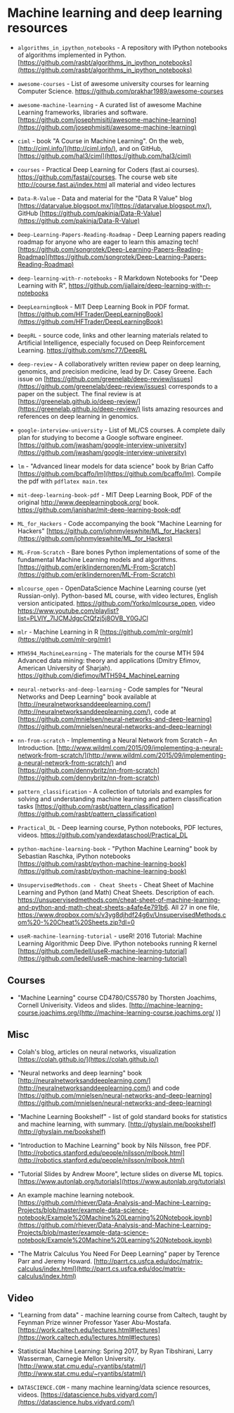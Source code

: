 # Machine learning and deep learning resources

- `algorithms_in_ipython_notebooks` - A repository with IPython notebooks of algorithms implemented in Python. [https://github.com/rasbt/algorithms_in_ipython_notebooks](https://github.com/rasbt/algorithms_in_ipython_notebooks)

- `awesome-courses` - List of awesome university courses for learning Computer Science. https://github.com/prakhar1989/awesome-courses

- `awesome-machine-learning` - A curated list of awesome Machine Learning frameworks, libraries and software. [https://github.com/josephmisiti/awesome-machine-learning](https://github.com/josephmisiti/awesome-machine-learning)

- `ciml` - book "A Course in Machine Learning". On the web, [http://ciml.info/](http://ciml.info/), and on GitHub, [https://github.com/hal3/ciml](https://github.com/hal3/ciml)

- `courses` - Practical Deep Learning for Coders (fast.ai courses). https://github.com/fastai/courses. The course web site http://course.fast.ai/index.html all material and video lectures

- `Data-R-Value` - Data and material for the "Data R Value" blog [https://datarvalue.blogspot.mx/](https://datarvalue.blogspot.mx/), GitHub [https://github.com/pakinja/Data-R-Value](https://github.com/pakinja/Data-R-Value)

- `Deep-Learning-Papers-Reading-Roadmap` - Deep Learning papers reading roadmap for anyone who are eager to learn this amazing tech! [https://github.com/songrotek/Deep-Learning-Papers-Reading-Roadmap](https://github.com/songrotek/Deep-Learning-Papers-Reading-Roadmap)

- `deep-learning-with-r-notebooks` - R Markdown Notebooks for "Deep Learning with R", https://github.com/jjallaire/deep-learning-with-r-notebooks

- `DeepLearningBook` - MIT Deep Learning Book in PDF format. [https://github.com/HFTrader/DeepLearningBook](https://github.com/HFTrader/DeepLearningBook)

- `DeepRL` - source code, links and other learning materials related to Artificial Intelligence, especially focused on Deep Reinforcement Learning. https://github.com/smc77/DeepRL 

- `deep-review` - A collaboratively written review paper on deep learning, genomics, and precision medicine, lead by Dr. Casey Greene. Each issue on [https://github.com/greenelab/deep-review/issues](https://github.com/greenelab/deep-review/issues) corresponds to a paper on the subject. The final review is at [https://greenelab.github.io/deep-review/](https://greenelab.github.io/deep-review/) lists amazing resources and references on deep learning in genomics.

- `google-interview-university` - List of ML/CS courses. A complete daily plan for studying to become a Google software engineer. [https://github.com/jwasham/google-interview-university](https://github.com/jwasham/google-interview-university)

- `lm` - "Advanced linear models for data science" book by Brian Caffo [https://github.com/bcaffo/lm](https://github.com/bcaffo/lm). Compile the pdf with `pdflatex main.tex`

- `mit-deep-learning-book-pdf` - MIT Deep Learning Book, PDF of the original http://www.deeplearningbook.org/ book. https://github.com/janishar/mit-deep-learning-book-pdf

- `ML_for_Hackers` - Code accompanying the book "Machine Learning for Hackers" [https://github.com/johnmyleswhite/ML_for_Hackers](https://github.com/johnmyleswhite/ML_for_Hackers)

- `ML-From-Scratch` - Bare bones Python implementations of some of the fundamental Machine Learning models and algorithms. [https://github.com/eriklindernoren/ML-From-Scratch](https://github.com/eriklindernoren/ML-From-Scratch)

- `mlcourse_open` - OpenDataScience Machine Learning course (yet Russian-only). Python-based ML course, with video lectures, English version anticipated. https://github.com/Yorko/mlcourse_open, video https://www.youtube.com/playlist?list=PLVlY_7IJCMJdgcCtQfzj5j8OVB_Y0GJCl

- `mlr` - Machine Learning in R [https://github.com/mlr-org/mlr](https://github.com/mlr-org/mlr)

- `MTH594_MachineLearning` - The materials for the course MTH 594 Advanced data mining: theory and applications (Dmitry Efimov, American University of Sharjah). https://github.com/diefimov/MTH594_MachineLearning

- `neural-networks-and-deep-learning` - Code samples for "Neural Networks and Deep Learning" book available at [http://neuralnetworksanddeeplearning.com/](http://neuralnetworksanddeeplearning.com/), code at [https://github.com/mnielsen/neural-networks-and-deep-learning](https://github.com/mnielsen/neural-networks-and-deep-learning)

- `nn-from-scratch` - Implementing a Neural Network from Scratch – An Introduction. [http://www.wildml.com/2015/09/implementing-a-neural-network-from-scratch/](http://www.wildml.com/2015/09/implementing-a-neural-network-from-scratch/) and [https://github.com/dennybritz/nn-from-scratch](https://github.com/dennybritz/nn-from-scratch)

- `pattern_classification` - A collection of tutorials and examples for solving and understanding machine learning and pattern classification tasks [https://github.com/rasbt/pattern_classification](https://github.com/rasbt/pattern_classification)

- `Practical_DL` - Deep learning course, Python notebooks, PDF lectures, videos. https://github.com/yandexdataschool/Practical_DL

- `python-machine-learning-book` - "Python Machine Learning" book by Sebastian Raschka, iPython notebooks [https://github.com/rasbt/python-machine-learning-book](https://github.com/rasbt/python-machine-learning-book)

- `UnsupervisedMethods.com - Cheat Sheets` - Cheat Sheet of Machine Learning and Python (and Math) Cheat Sheets. Description of each. https://unsupervisedmethods.com/cheat-sheet-of-machine-learning-and-python-and-math-cheat-sheets-a4afe4e791b6. All 27 in one file, https://www.dropbox.com/s/v3yg8djhdf24g6v/UnsupervisedMethods.com%20-%20Cheat%20Sheets.zip?dl=0

- `useR-machine-learning-tutorial` - useR! 2016 Tutorial: Machine Learning Algorithmic Deep Dive. IPython notebooks running R kernel [https://github.com/ledell/useR-machine-learning-tutorial](https://github.com/ledell/useR-machine-learning-tutorial)


## Courses

- "Machine Learning" course CD4780/CS5780 by Thorsten Joachims, Cornell Univerisity. Videos and slides. [http://machine-learning-course.joachims.org/(http://machine-learning-course.joachims.org/
)]


## Misc

- Colah's blog, articles on neural networks, visualization [https://colah.github.io/](https://colah.github.io/)

- "Neural networks and deep learning" book [http://neuralnetworksanddeeplearning.com/](http://neuralnetworksanddeeplearning.com/) and code [https://github.com/mnielsen/neural-networks-and-deep-learning](https://github.com/mnielsen/neural-networks-and-deep-learning)

- "Machine Learning Bookshelf" - list of gold standard books for statistics and machine learning, with summary. [http://ghyslain.me/bookshelf](http://ghyslain.me/bookshelf)

- "Introduction to Machine Learning" book by Nils Nilsson, free PDF. [http://robotics.stanford.edu/people/nilsson/mlbook.html](http://robotics.stanford.edu/people/nilsson/mlbook.html)

- "Tutorial Slides by Andrew Moore", lecture slides on diverse ML topics. [https://www.autonlab.org/tutorials](https://www.autonlab.org/tutorials)

- An example machine learning notebook. [https://github.com/rhiever/Data-Analysis-and-Machine-Learning-Projects/blob/master/example-data-science-notebook/Example%20Machine%20Learning%20Notebook.ipynb](https://github.com/rhiever/Data-Analysis-and-Machine-Learning-Projects/blob/master/example-data-science-notebook/Example%20Machine%20Learning%20Notebook.ipynb)

- "The Matrix Calculus You Need For Deep Learning" paper by Terence Parr and Jeremy Howard. [http://parrt.cs.usfca.edu/doc/matrix-calculus/index.html](http://parrt.cs.usfca.edu/doc/matrix-calculus/index.html)

## Video

- "Learning from data" - machine learning course from Caltech, taught by Feynman Prize winner Professor Yaser Abu-Mostafa. [https://work.caltech.edu/lectures.html#lectures](https://work.caltech.edu/lectures.html#lectures)

- Statistical Machine Learning: Spring 2017, by Ryan Tibshirani, Larry Wasserman, Carnegie Mellon University. [http://www.stat.cmu.edu/~ryantibs/statml/](http://www.stat.cmu.edu/~ryantibs/statml/)

- `DATASCIENCE.COM` - many machine learning/data science resources, videos. [https://datascience.hubs.vidyard.com/](https://datascience.hubs.vidyard.com/)
